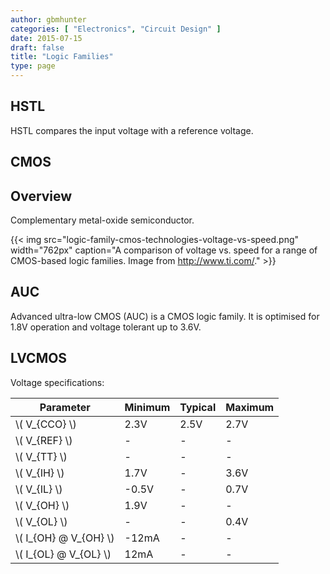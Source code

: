 ```yaml
---
author: gbmhunter
categories: [ "Electronics", "Circuit Design" ]
date: 2015-07-15
draft: false
title: "Logic Families"
type: page
---
```


## HSTL

HSTL compares the input voltage with a reference voltage.

## CMOS

## Overview

Complementary metal-oxide semiconductor.

{{< img src="logic-family-cmos-technologies-voltage-vs-speed.png" width="762px" caption="A comparison of voltage vs. speed for a range of CMOS-based logic families. Image from http://www.ti.com/."  >}}

## AUC

Advanced ultra-low CMOS (AUC) is a CMOS logic family. It is optimised for 1.8V operation and voltage tolerant up to 3.6V.

## LVCMOS

Voltage specifications:

<table>
    <tr>
        <th>Parameter</th>
        <th>Minimum</th>
        <th>Typical</th>
        <th>Maximum</th>
    </tr>
    <tbody >
        <tr >
            <td>\( V_{CCO} \)</td>
            <td>2.3V</td>
            <td>2.5V</td>
            <td>2.7V</td>
        </tr>
        <tr>
            <td>\( V_{REF} \)</td>
            <td>-</td>
            <td>-</td>
            <td>-</td>
        </tr>
        <tr>
            <td>\( V_{TT} \)</td>
            <td>-</td>
            <td>-</td>
            <td>-</td>
        </tr>
        <tr >
            <td>\( V_{IH} \)</td>
            <td>1.7V</td>
            <td>-</td>
            <td>3.6V</td>
        </tr>
        <tr>
            <td>\( V_{IL} \)</td>
            <td>-0.5V</td>
            <td>-</td>
            <td>0.7V</td>
        </tr>
        <tr >
<td >\( V_{OH} \)</td>
<td >1.9V</td>
<td >-</td>
<td >-</td>
</tr>
<tr >
<td >\( V_{OL} \)</td>
<td >-</td>
<td >-</td>
<td >0.4V</td>
</tr>
<tr >
<td >\( I_{OH} @ V_{OH} \)</td>
<td >-12mA</td>
<td >-</td>
<td >-</td>
</tr>
<tr >
<td >\( I_{OL} @ V_{OL} \)</td>
<td >12mA</td>
<td >-</td>
<td >-</td>
</tr>
</tbody>
</table>
